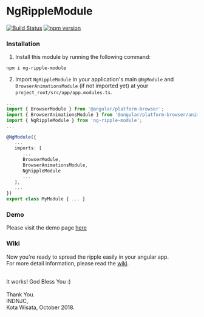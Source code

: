 # NgRippleModule

[![Build Status](https://travis-ci.org/yohaneslumentut/ng-ripple-module.svg?branch=master)](https://travis-ci.org/yohaneslumentut/ng-ripple-module)
[![npm version](https://badge.fury.io/js/ng-ripple-module.svg)](https://badge.fury.io/js/ng-ripple-module)

### Installation
1. Install this module by running the following command:
```shell
npm i ng-ripple-module
```

2. Import `NgRippleModule` in your application's main `@NgModule` and `BrowserAnimationsModule` (if not imported yet) at your `project_root/src/app/app.modules.ts`. 
```ts
...
import { BrowserModule } from '@angular/platform-browser';
import { BrowserAnimationsModule } from '@angular/platform-browser/animations';
import { NgRippleModule } from 'ng-ripple-module';
...

@NgModule({
   ...
   imports: [
      ...
      BrowserModule,
      BrowserAnimationsModule,
      NgRippleModule
      ...
   ],
   ...
})
export class MyModule { ... }
```

### Demo
Please visit the demo page [here](https://yohaneslumentut.github.io/ng-ripple-module/)

### Wiki
Now you're ready to spread the ripple easily in your angular app.<br>
For more detail information, please read the [wiki](https://github.com/yohaneslumentut/ng-ripple-module/wiki). 

<br>
It works! God Bless You :)
<br>

<br>
Thank You. <br>
INDNJC,<br>
Kota Wisata, October 2018.